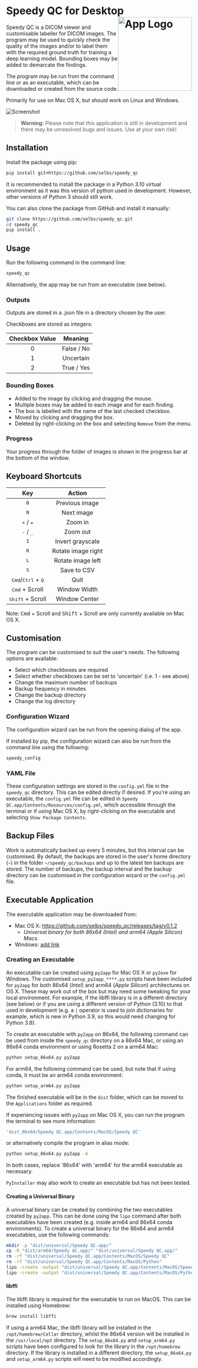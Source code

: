 Speedy QC for Desktop <img src="https://github.com/selbs/speedy_qc/blob/master/speedy_qc/assets/1x/grey.png" alt="App Logo" width="200" style="float: right;">
=====================

Speedy QC is a DICOM viewer and customisable labeller for DICOM images. The program may be
used to quickly check the quality of the images and/or to label them with the required ground truth for
training a deep learning model. Bounding boxes may be added to demarcate the findings.

The program may be run from the command line or as an executable, which can be downloaded or 
created from the source code.

Primarily for use on Mac OS X, but should work on Linux and Windows.

![Screenshot](https://github.com/selbs/speedy_qc/blob/master/speedy_qc/assets/screenshot.png)

> **Warning:** Please note that this application is still in development and there may be unresolved bugs and issues. Use at your own risk!

Installation
------------

Install the package using pip:

```bash
pip install git+https://github.com/selbs/speedy_qc
```

It is recommended to install the package in a Python 3.10 virtual environment as it was this
version of python used in development. However, other versions of Python 3 should still work.

You can also clone the package from GitHub and install it manually:

```bash
git clone https://github.com/selbs/speedy_qc.git
cd speedy_qc
pip install .
```

Usage
-----

Run the following command in the command line:

```bash
speedy_qc
```

Alternatively, the app may be run from an executable (see below).

### Outputs

Outputs are stored in a .json file in a directory chosen by the user.

Checkboxes are stored as integers:  

| Checkbox Value  |   Meaning   |
|:---------------:|:-----------:|
|        0        | False / No  |
|        1        |  Uncertain  |
|        2        | True / Yes  |

### Bounding Boxes

- Added to the image by clicking and dragging the mouse.
- Multiple boxes may be added to each image and for each finding.
- The box is labelled with the name of the last checked checkbox.
- Moved by clicking and dragging the box. 
- Deleted by right-clicking on the box and selecting `Remove` from the menu.

### Progress

Your progress through the folder of images is shown in the progress bar at the bottom of the window.

Keyboard Shortcuts
------------------

|                      Key                      |       Action       |
|:---------------------------------------------:|:------------------:|
|                 <kbd>B</kbd>                  |   Previous image   |
|                 <kbd>N</kbd>                  |     Next image     |
|          <kbd>+</kbd> / <kbd>=</kbd>          |      Zoom in       |
|          <kbd>-</kbd> / <kbd>_</kbd>          |      Zoom out      |
|                 <kbd>I</kbd>                  |  Invert grayscale  |
|                 <kbd>R</kbd>                  | Rotate image right |
|                 <kbd>L</kbd>                  | Rotate image left  |
|                 <kbd>S</kbd>                  |    Save to CSV     |
| <kbd>Cmd</kbd>/<kbd>Ctrl</kbd> + <kbd>Q</kbd> |        Quit        |
|            <kbd>Cmd</kbd> + Scroll            |    Window Width    |
|           <kbd>Shift</kbd> + Scroll           |   Window Center    |

Note: <kbd>Cmd</kbd> + Scroll and <kbd>Shift</kbd> + Scroll are only currently available on Mac OS X.

Customisation
-------------

The program can be customised to suit the user's needs. The following options are available:
- Select which checkboxes are required
- Select whether checkboxes can be set to 'uncertain' (i.e. 1 - see above)
- Change the maximum number of backups
- Backup frequency in minutes
- Change the backup directory
- Change the log directory

### Configuration Wizard

The configuration wizard can be run from the opening dialog of the app.

If installed by pip, the configuration wizard can also be run from the command line using the following:

```bash
speedy_config
```

### YAML File

These configuration settings are stored in the `config.yml` file in the `speedy_qc` directory. This
can be edited directly if desired. If you're using an executable, the `config.yml` file can be edited in 
`Speedy QC.app/Contents/Resources/config.yml`, which accessible through the terminal or if using Mac OS X, by
right-clicking on the executable and selecting `Show Package Contents`.


Backup Files
------------

Work is automatically backed up every 5 minutes, but this interval can be customised. By default, the backups are 
stored in the user's home directory (`~`) in the folder `~/speedy_qc/backups` and up to the latest ten backups are 
stored. The number of backups, the backup interval and the backup directory can be customised in the configuration 
wizard or the `config.yml` file.


Executable Application
----------------------

The executable application may be downloaded from:
- Mac OS X:  https://github.com/selbs/speedy_qc/releases/tag/v0.1.2
  - *Universal binary for both 86x64 (Intel) and arm64 (Apple Silicon) Macs*. 
- Windows: [add link](https://www.example_link.com)

### Creating an Executable

An executable can be created using `py2app` for Mac OS X or `py2exe` for Windows. The customised `setup_py2app_****.py`
scripts have been included for `py2app` for both 86x64 (*Intel*) and arm64 (*Apple Silicon*) architectures on OS X. 
These may work out of the box but may need some tweaking for your local environment. For example, if the libffi library 
is in a different directory (see below) or if you are using a different version of Python (3.10) to that used in 
development (e.g. a `|` operator is used to join dictionaries for example, which is new in Python 3.9, so this would need
changing for Python 3.8).

To create an executable with `py2app` on 86x64, the following command can be used from inside the `speedy_qc` directory
on a 86x64 Mac, or using an 86x64 conda environment or using Rosetta 2 on a arm64 Mac:

```bash
python setup_86x64.py py2app
```

For arm64, the following command can be used, but note that if using conda, it must be an arm64 conda environment:

```bash
python setup_arm64.py py2app
```

The finished executable will be in the `dist` folder, which can be moved to the `Applications` folder as required.

If experiencing issues with `py2app` on Mac OS X, you can run the program the terminal to see more information:

```bash
'dist_86x64/Speedy QC.app/Contents/MacOS/Speedy QC'
```

or alternatively compile the program in alias mode:

```bash
python setup_86x64.py py2app -A
```
In both cases, replace '86x64' with 'arm64' for the arm64 executable as necessary.

`PyInstaller` may also work to create an executable but has not been tested.

#### Creating a Universal Binary

A universal binary can be created by combining the two executables created by `py2app`. This can be done using the
`lipo` command after both executables have been created (e.g. inside arm64 and 86x64 conda environments). 
To create a universal binary for the 86x64 and arm64 executables, use the following commands:

```bash
mkdir -p "dist/universal/Speedy QC.app/"
cp -R "dist/arm64/Speedy QC.app/" "dist/universal/Speedy QC.app/"
rm -rf "dist/universal/Speedy QC.app/Contents/MacOS/Speedy QC"
rm -rf "dist/universal/Speedy QC.app/Contents/MacOS/Python"
lipo -create -output "dist/universal/Speedy QC.app/Contents/MacOS/Speedy QC" "dist/arm64/Speedy QC.app/Contents/MacOS/Speedy QC" "dist/86x64/Speedy QC.app/Contents/MacOS/Speedy QC"
lipo -create -output "dist/universal/Speedy QC.app/Contents/MacOS/Python" "dist/arm64/Speedy QC.app/Contents/MacOS/Python" "dist/86x64/Speedy QC.app/Contents/MacOS/Python"
```

#### libffi

The libffi library is required for the executable to run on MacOS. This can be installed using Homebrew:

```bash
brew install libffi
```

If using a arm64 Mac, the libffi library will be installed in the `/opt/homebrew/Cellar` directory, whilst the 86x64
version will be installed in the `/usr/local/opt` directory. The `setup_86x64.py` and `setup_arm64.py` scripts
have been configured to look for the library in the `/opt/homebrew` directory. If the library is installed in a
different directory, the `setup_86x64.py` and `setup_arm64.py` scripts will need to be modified accordingly.
